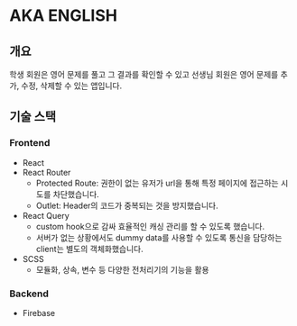 # AKA ENGLISH

## 개요
학생 회원은 영어 문제를 풀고 그 결과를 확인할 수 있고 선생님 회원은 영어 문제를 추가, 수정, 삭제할 수 있는 앱입니다.

## 기술 스택

### Frontend
- React
- React Router
    - Protected Route: 권한이 없는 유저가 url을 통해 특정 페이지에 접근하는 시도를 차단했습니다.
    - Outlet: Header의 코드가 중복되는 것을 방지했습니다.
- React Query
    - custom hook으로 감싸 효율적인 캐싱 관리를 할 수 있도록 했습니다.
    - 서버가 없는 상황에서도 dummy data를 사용할 수 있도록 통신을 담당하는 client는 별도의 객체화했습니다.
- SCSS
    - 모듈화, 상속, 변수 등 다양한 전처리기의 기능을 활용

### Backend
- Firebase
